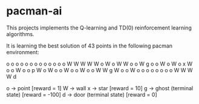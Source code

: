 # pacman-ai

This projects implements the Q-learning and TD(0) reinforcement learning algorithms.


It is learning the best solution of 43 points in the following pacman environment:

o o o o o o o o o o o o 
o W W W W W o W o W W o 
o W g o o W o W o x W o 
o W o o p W o W o o W o 
o W o o W W g W o o W o 
o o o o o o o W W W W d

o -> point [reward = 1]
W -> wall
x -> star [reward = 10]
g -> ghost (terminal state) [reward = -100]
d -> door (terminal state) [reward = 0]
